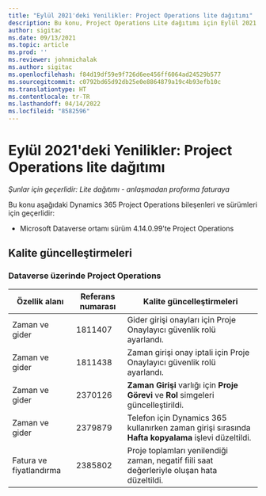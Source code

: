 ```yaml
---
title: "Eylül 2021'deki Yenilikler: Project Operations lite dağıtımı"
description: Bu konu, Project Operations Lite dağıtımı için Eylül 2021 sürümünde yer alan kalite güncelleştirmeleri hakkında bilgi sağlar.
author: sigitac
ms.date: 09/13/2021
ms.topic: article
ms.prod: ''
ms.reviewer: johnmichalak
ms.author: sigitac
ms.openlocfilehash: f84d19df59e9f726d6ee456ff6064ad24529b577
ms.sourcegitcommit: c0792bd65d92db25e0e8864879a19c4b93efb10c
ms.translationtype: HT
ms.contentlocale: tr-TR
ms.lasthandoff: 04/14/2022
ms.locfileid: "8582596"
---
```

# <a name="whats-new-september-2021---project-operations-lite-deployment"></a>Eylül 2021'deki Yenilikler: Project Operations lite dağıtımı

_Şunlar için geçerlidir: Lite dağıtımı - anlaşmadan proforma faturaya_

Bu konu aşağıdaki Dynamics 365 Project Operations bileşenleri ve sürümleri için geçerlidir:

  - Microsoft Dataverse ortamı sürüm 4.14.0.99'te Project Operations


## <a name="quality-updates"></a>Kalite güncelleştirmeleri

### <a name="project-operations-on-dataverse"></a>Dataverse üzerinde Project Operations


| **Özellik alanı** | **Referans numarası** | **Kalite güncelleştirmeleri** |
| --- | --- | --- |
| Zaman ve gider | 1811407 | Gider girişi onayları için Proje Onaylayıcı güvenlik rolü ayarlandı. |
| Zaman ve gider | 1811438 | Zaman girişi onay iptali için Proje Onaylayıcı güvenlik rolü ayarlandı. |
| Zaman ve gider | 2370126 | **Zaman Girişi** varlığı için **Proje Görevi** ve **Rol** simgeleri güncelleştirildi. |
| Zaman ve gider | 2379879 | Telefon için Dynamics 365 kullanırken zaman girişi sırasında **Hafta kopyalama** işlevi düzeltildi. |
| Fatura ve fiyatlandırma | 2385802 | Proje toplamları yenilendiği zaman, negatif fiili saat değerleriyle oluşan hata düzeltildi.|
